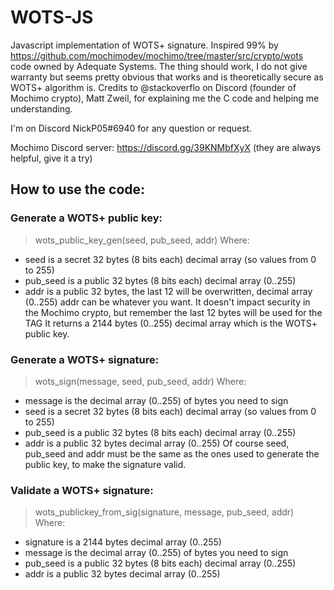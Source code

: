 # WOTS-JS

Javascript implementation of WOTS+ signature. Inspired 99% by https://github.com/mochimodev/mochimo/tree/master/src/crypto/wots code owned by Adequate Systems. 
The thing should work, I do not give warranty but seems pretty obvious that works and is theoretically secure as WOTS+ algorithm is.
Credits to @stackoverflo on Discord (founder of Mochimo crypto), Matt Zweil, for explaining me the C code and helping me understanding.

I'm on Discord NickP05#6940 for any question or request.

Mochimo Discord server: https://discord.gg/39KNMbfXyX
(they are always helpful, give it a try)

## How to use the code:

### Generate a WOTS+ public key:
 > wots_public_key_gen(seed, pub_seed, addr)
  Where:
  - seed is a secret 32 bytes (8 bits each) decimal array (so values from 0 to 255)
  - pub_seed is a public 32 bytes (8 bits each) decimal array (0..255)
  - addr is a public 32 bytes, the last 12 will be overwritten, decimal array (0..255)
    addr can be whatever you want. It doesn't impact security in the Mochimo crypto, but remember the last 12 bytes will be used for the TAG
  It returns a 2144 bytes (0..255) decimal array which is the WOTS+ public key.

### Generate a WOTS+ signature:
  > wots_sign(message, seed, pub_seed, addr)
   Where:
   - message is the decimal array (0..255) of bytes you need to sign
   - seed is a secret 32 bytes (8 bits each) decimal array (so values from 0 to 255)
   - pub_seed is a public 32 bytes (8 bits each) decimal array (0..255)
   - addr is a public 32 bytes decimal array (0..255)
   Of course seed, pub_seed and addr must be the same as the ones used to generate the public key, to make the signature valid.

### Validate a WOTS+ signature:
  > wots_publickey_from_sig(signature, message, pub_seed, addr)
   Where:
   - signature is a 2144 bytes decimal array (0..255)
   - message is the decimal array (0..255) of bytes you need to sign
   - pub_seed is a public 32 bytes (8 bits each) decimal array (0..255)
   - addr is a public 32 bytes decimal array (0..255)
